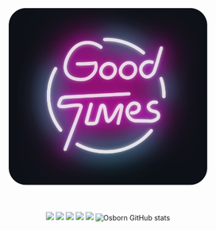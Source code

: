 <div align="center">
	<br>
		<img src="good-times.svg" width="400px">
	<br><br><br><br>
		<img src="https://img.shields.io/badge/Version-1.0.0-blue.svg">
		<img src="https://img.shields.io/badge/Build-Passing-brightgreen.svg">
		<img src="https://img.shields.io/badge/Dependencies-5-yellow.svg">
		<img src="https://img.shields.io/badge/Size-60kb-orange.svg">
		<img src="https://img.shields.io/badge/Downloads-10K-red.svg">
	<img src="![GitHub Summary](https://github-profile-summary-cards.vercel.app/api/cards/stats?username=osbornchann&theme=radical)" alt="Osborn GitHub stats" align="center" />
<!-- 	<img src="https://github-readme-stats-gc8g.vercel.app/api?username=osbornchann&count_private=true&show_icons=true&theme=radical" alt="Osborn GitHub stats" align="center" /> -->
</div>

